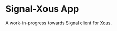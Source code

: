 # Signal-Xous App

A work-in-progress towards [Signal](https://signal.org/) client for [Xous](https://github.com/betrusted-io/xous-core#xous-core).